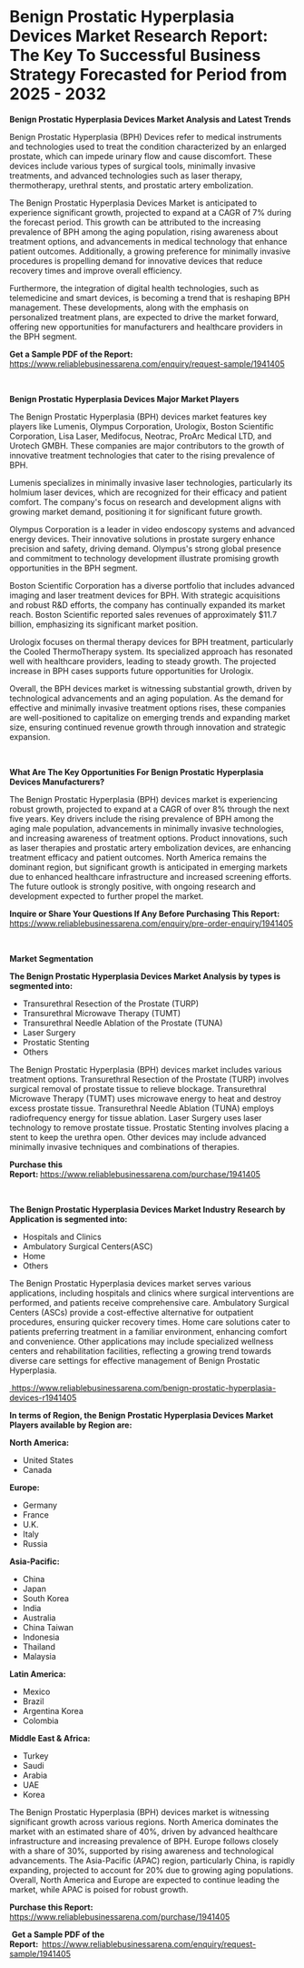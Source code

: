 <p><h1>Benign Prostatic Hyperplasia Devices Market Research Report: The Key To Successful Business Strategy Forecasted for Period from 2025 - 2032</h1></p><p><strong>Benign Prostatic Hyperplasia Devices Market Analysis and Latest Trends</strong></p>
<p><p>Benign Prostatic Hyperplasia (BPH) Devices refer to medical instruments and technologies used to treat the condition characterized by an enlarged prostate, which can impede urinary flow and cause discomfort. These devices include various types of surgical tools, minimally invasive treatments, and advanced technologies such as laser therapy, thermotherapy, urethral stents, and prostatic artery embolization.</p><p>The Benign Prostatic Hyperplasia Devices Market is anticipated to experience significant growth, projected to expand at a CAGR of 7% during the forecast period. This growth can be attributed to the increasing prevalence of BPH among the aging population, rising awareness about treatment options, and advancements in medical technology that enhance patient outcomes. Additionally, a growing preference for minimally invasive procedures is propelling demand for innovative devices that reduce recovery times and improve overall efficiency.</p><p>Furthermore, the integration of digital health technologies, such as telemedicine and smart devices, is becoming a trend that is reshaping BPH management. These developments, along with the emphasis on personalized treatment plans, are expected to drive the market forward, offering new opportunities for manufacturers and healthcare providers in the BPH segment.</p></p>
<p><strong>Get a Sample PDF of the Report:&nbsp;</strong> <a href="https://www.reliablebusinessarena.com/enquiry/request-sample/1941405?utm_campaign=3543&utm_medium=2&utm_source=Github&utm_content=ia&utm_term=16042025&utm_id=benign-prostatic-hyperplasia-devices">https://www.reliablebusinessarena.com/enquiry/request-sample/1941405</a></p>
<p>&nbsp;</p>
<p><strong>Benign Prostatic Hyperplasia Devices Major Market Players</strong></p>
<p><p>The Benign Prostatic Hyperplasia (BPH) devices market features key players like Lumenis, Olympus Corporation, Urologix, Boston Scientific Corporation, Lisa Laser, Medifocus, Neotrac, ProArc Medical LTD, and Urotech GMBH. These companies are major contributors to the growth of innovative treatment technologies that cater to the rising prevalence of BPH.</p><p>Lumenis specializes in minimally invasive laser technologies, particularly its holmium laser devices, which are recognized for their efficacy and patient comfort. The company's focus on research and development aligns with growing market demand, positioning it for significant future growth.</p><p>Olympus Corporation is a leader in video endoscopy systems and advanced energy devices. Their innovative solutions in prostate surgery enhance precision and safety, driving demand. Olympus's strong global presence and commitment to technology development illustrate promising growth opportunities in the BPH segment.</p><p>Boston Scientific Corporation has a diverse portfolio that includes advanced imaging and laser treatment devices for BPH. With strategic acquisitions and robust R&D efforts, the company has continually expanded its market reach. Boston Scientific reported sales revenues of approximately $11.7 billion, emphasizing its significant market position.</p><p>Urologix focuses on thermal therapy devices for BPH treatment, particularly the Cooled ThermoTherapy system. Its specialized approach has resonated well with healthcare providers, leading to steady growth. The projected increase in BPH cases supports future opportunities for Urologix.</p><p>Overall, the BPH devices market is witnessing substantial growth, driven by technological advancements and an aging population. As the demand for effective and minimally invasive treatment options rises, these companies are well-positioned to capitalize on emerging trends and expanding market size, ensuring continued revenue growth through innovation and strategic expansion.</p></p>
<p>&nbsp;</p>
<p><strong>What Are The Key Opportunities For Benign Prostatic Hyperplasia Devices Manufacturers?</strong></p>
<p><p>The Benign Prostatic Hyperplasia (BPH) devices market is experiencing robust growth, projected to expand at a CAGR of over 8% through the next five years. Key drivers include the rising prevalence of BPH among the aging male population, advancements in minimally invasive technologies, and increasing awareness of treatment options. Product innovations, such as laser therapies and prostatic artery embolization devices, are enhancing treatment efficacy and patient outcomes. North America remains the dominant region, but significant growth is anticipated in emerging markets due to enhanced healthcare infrastructure and increased screening efforts. The future outlook is strongly positive, with ongoing research and development expected to further propel the market.</p></p>
<p><strong>Inquire or Share Your Questions If Any Before Purchasing This Report:</strong> <a href="https://www.reliablebusinessarena.com/enquiry/pre-order-enquiry/1941405?utm_campaign=3543&utm_medium=2&utm_source=Github&utm_content=ia&utm_term=16042025&utm_id=benign-prostatic-hyperplasia-devices">https://www.reliablebusinessarena.com/enquiry/pre-order-enquiry/1941405</a></p>
<p>&nbsp;</p>
<p><strong>Market Segmentation</strong></p>
<p><strong>The Benign Prostatic Hyperplasia Devices Market Analysis by types is segmented into:</strong></p>
<p><ul><li>Transurethral Resection of the Prostate (TURP)</li><li>Transurethral Microwave Therapy (TUMT)</li><li>Transurethral Needle Ablation of the Prostate (TUNA)</li><li>Laser Surgery</li><li>Prostatic Stenting</li><li>Others</li></ul></p>
<p><p>The Benign Prostatic Hyperplasia (BPH) devices market includes various treatment options. Transurethral Resection of the Prostate (TURP) involves surgical removal of prostate tissue to relieve blockage. Transurethral Microwave Therapy (TUMT) uses microwave energy to heat and destroy excess prostate tissue. Transurethral Needle Ablation (TUNA) employs radiofrequency energy for tissue ablation. Laser Surgery uses laser technology to remove prostate tissue. Prostatic Stenting involves placing a stent to keep the urethra open. Other devices may include advanced minimally invasive techniques and combinations of therapies.</p></p>
<p><strong>Purchase this Report:&nbsp;</strong><a href="https://www.reliablebusinessarena.com/purchase/1941405?utm_campaign=3543&utm_medium=2&utm_source=Github&utm_content=ia&utm_term=16042025&utm_id=benign-prostatic-hyperplasia-devices">https://www.reliablebusinessarena.com/purchase/1941405</a></p>
<p>&nbsp;</p>
<p><strong>The Benign Prostatic Hyperplasia Devices Market Industry Research by Application is segmented into:</strong></p>
<p><ul><li>Hospitals and Clinics</li><li>Ambulatory Surgical Centers(ASC)</li><li>Home</li><li>Others</li></ul></p>
<p><p>The Benign Prostatic Hyperplasia devices market serves various applications, including hospitals and clinics where surgical interventions are performed, and patients receive comprehensive care. Ambulatory Surgical Centers (ASCs) provide a cost-effective alternative for outpatient procedures, ensuring quicker recovery times. Home care solutions cater to patients preferring treatment in a familiar environment, enhancing comfort and convenience. Other applications may include specialized wellness centers and rehabilitation facilities, reflecting a growing trend towards diverse care settings for effective management of Benign Prostatic Hyperplasia.</p></p>
<p><a href="https://www.reliablebusinessarena.com/benign-prostatic-hyperplasia-devices-r1941405?utm_campaign=3543&utm_medium=2&utm_source=Github&utm_content=ia&utm_term=16042025&utm_id=benign-prostatic-hyperplasia-devices">&nbsp;https://www.reliablebusinessarena.com/benign-prostatic-hyperplasia-devices-r1941405</a></p>
<p><strong>In terms of Region, the Benign Prostatic Hyperplasia Devices Market Players available by Region are:</strong></p>
<p>
    <p> <strong> North America: </strong>
        <ul>
            <li>United States</li>
            <li>Canada</li>
        </ul>
        </p> 
    <p> <strong> Europe: </strong>
        <ul>
            <li>Germany</li>
            <li>France</li>
            <li>U.K.</li>
            <li>Italy</li>
            <li>Russia</li>
        </ul>
        </p> 
    <p> <strong> Asia-Pacific: </strong>
        <ul>
            <li>China</li>
            <li>Japan</li>
            <li>South Korea</li>
            <li>India</li>
            <li>Australia</li>
            <li>China Taiwan</li>
            <li>Indonesia</li>
            <li>Thailand</li>
            <li>Malaysia</li>
        </ul>
        </p> 
    <p> <strong> Latin America: </strong>
        <ul>
            <li>Mexico</li>
            <li>Brazil</li>
            <li>Argentina Korea</li>
            <li>Colombia</li>
        </ul>
        </p> 
    <p> <strong> Middle East & Africa: </strong>
        <ul>
            <li>Turkey</li>
            <li>Saudi</li>
            <li>Arabia</li>
            <li>UAE</li>
            <li>Korea</li>
        </ul>
    </p>
    </p>
<p><p>The Benign Prostatic Hyperplasia (BPH) devices market is witnessing significant growth across various regions. North America dominates the market with an estimated share of 40%, driven by advanced healthcare infrastructure and increasing prevalence of BPH. Europe follows closely with a share of 30%, supported by rising awareness and technological advancements. The Asia-Pacific (APAC) region, particularly China, is rapidly expanding, projected to account for 20% due to growing aging populations. Overall, North America and Europe are expected to continue leading the market, while APAC is poised for robust growth.</p></p>
<p><strong>Purchase this Report: </strong><a href="https://www.reliablebusinessarena.com/purchase/1941405?utm_campaign=3543&utm_medium=2&utm_source=Github&utm_content=ia&utm_term=16042025&utm_id=benign-prostatic-hyperplasia-devices">https://www.reliablebusinessarena.com/purchase/1941405</a></p>
<p>&nbsp;<strong>Get a Sample PDF of the Report:&nbsp;&nbsp;</strong><a href="https://www.reliablebusinessarena.com/enquiry/request-sample/1941405?utm_campaign=3543&utm_medium=2&utm_source=Github&utm_content=ia&utm_term=16042025&utm_id=benign-prostatic-hyperplasia-devices">https://www.reliablebusinessarena.com/enquiry/request-sample/1941405</a></p>
<p><strong></strong></p>
<p><p></p><p></p><p></p></p>